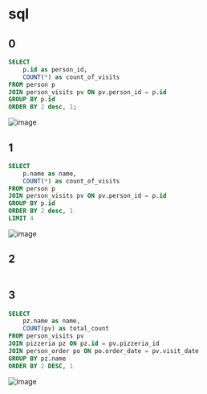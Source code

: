 # sql
## 0
```sql
SELECT 
	p.id as person_id,
	COUNT(*) as count_of_visits
FROM person p
JOIN person_visits pv ON pv.person_id = p.id
GROUP BY p.id
ORDER BY 2 desc, 1;
```
![image](https://github.com/reallyShould/sql/assets/77869589/11d21f4c-70e1-4eef-b92f-645ac5f43927)

## 1
```sql
SELECT 
	p.name as name,
	COUNT(*) as count_of_visits
FROM person p
JOIN person_visits pv ON pv.person_id = p.id
GROUP BY p.id
ORDER BY 2 desc, 1
LIMIT 4
```
![image](https://github.com/reallyShould/sql/assets/77869589/517bebac-eee4-4938-8949-9c92479ef4e9)

## 2
```sql

```

## 3
```sql
SELECT 
	pz.name as name,
	COUNT(pv) as total_count
FROM person_visits pv
JOIN pizzeria pz ON pz.id = pv.pizzeria_id
JOIN person_order po ON po.order_date = pv.visit_date
GROUP BY pz.name
ORDER BY 2 DESC, 1 
```
![image](https://github.com/reallyShould/sql/assets/77869589/4cec4b8d-9fed-4d5b-b1ab-7e51b93f4db5)

